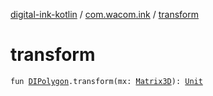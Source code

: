 [digital-ink-kotlin](../index.md) / [com.wacom.ink](index.md) / [transform](./transform.md)

# transform

`fun `[`DIPolygon`](-d-i-polygon.md)`.transform(mx: `[`Matrix3D`](../com.wacom.ink.math/-matrix3-d/index.md)`): `[`Unit`](https://kotlinlang.org/api/latest/jvm/stdlib/kotlin/-unit/index.html)